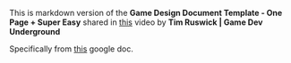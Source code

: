 This is markdown version of the **Game Design Document Template - One Page + Super Easy** shared in [this](https://www.youtube.com/watch?v=q96lz725gIw) video by 
**Tim Ruswick | Game Dev Underground**

Specifically from [this](https://docs.google.com/document/d/1npEvqcMZSp0IX2hWw6Qq0WqJVfmVqS_YOGFWnnwfh-A/edit) google doc.